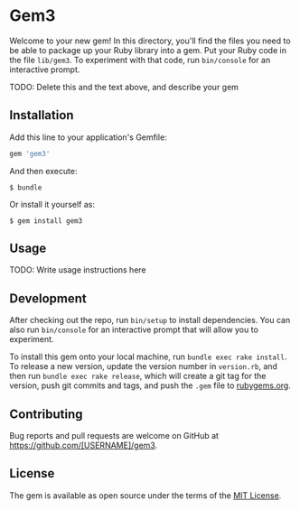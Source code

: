 # Gem3

Welcome to your new gem! In this directory, you'll find the files you need to be able to package up your Ruby library into a gem. Put your Ruby code in the file `lib/gem3`. To experiment with that code, run `bin/console` for an interactive prompt.

TODO: Delete this and the text above, and describe your gem

## Installation

Add this line to your application's Gemfile:

```ruby
gem 'gem3'
```

And then execute:

    $ bundle

Or install it yourself as:

    $ gem install gem3

## Usage

TODO: Write usage instructions here

## Development

After checking out the repo, run `bin/setup` to install dependencies. You can also run `bin/console` for an interactive prompt that will allow you to experiment.

To install this gem onto your local machine, run `bundle exec rake install`. To release a new version, update the version number in `version.rb`, and then run `bundle exec rake release`, which will create a git tag for the version, push git commits and tags, and push the `.gem` file to [rubygems.org](https://rubygems.org).

## Contributing

Bug reports and pull requests are welcome on GitHub at https://github.com/[USERNAME]/gem3.


## License

The gem is available as open source under the terms of the [MIT License](http://opensource.org/licenses/MIT).

